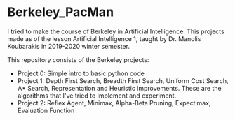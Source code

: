 # Berkeley_PacMan

I tried to make the course of Berkeley in Artificial Intelligence. This projects made as of the lesson Artificial Intelligence 1, taught by Dr. Manolis Koubarakis in 2019-2020 winter semester.

This repository consists of the Berkeley projects:

- Project 0: Simple intro to basic python code 
- Project 1:  Depth First Search, Breadth First Search, Uniform Cost Search, A* Search, Representation and Heuristic improvements. These are the algorithms that I've tried to implement and experiment.
- Project 2: Reflex Agent, Minimax, Alpha-Beta Pruning, Expectimax, Evaluation Function




